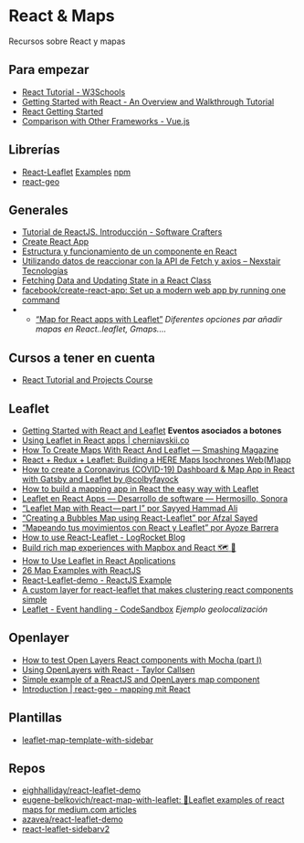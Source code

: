 # React & Maps

Recursos sobre React y mapas

## Para empezar
- [React Tutorial - W3Schools](https://www.w3schools.com/REACT/default.asp)
- [Getting Started with React - An Overview and Walkthrough Tutorial](https://www.taniarascia.com/getting-started-with-react/)
- [React Getting Started](https://reactjs.org/docs/getting-started.html)
- [Comparison with Other Frameworks - Vue.js](https://es.vuejs.org/v2/guide/comparison.html)

## Librerías
- [React-Leaflet](https://react-leaflet.js.org/en/) [Examples](https://react-leaflet.js.org/docs/en/examples) [npm](https://www.npmjs.com/package/react-leaflet)
- [react-geo](https://www.npmjs.com/package/@terrestris/react-geo)

## Generales
- [Tutorial de ReactJS. Introducción - Software Crafters](https://softwarecrafters.io/react/tutorial-react-js-introduccion/)
- [Create React App](https://create-react-app.dev/docs/getting-started/)
- [Estructura y funcionamiento de un componente en React](https://carlosazaustre.es/estructura-de-un-componente-en-react)
- [Utilizando datos de reaccionar con la API de Fetch y axios – Nexstair Tecnologías](https://nexstair.com/using-data-in-react-with-the-fetch-api-and-axios/?lang=es)
- [Fetching Data and Updating State in a React Class](https://www.pluralsight.com/guides/fetching-data-updating-state-react-class)
- [facebook/create-react-app: Set up a modern web app by running one command](https://github.com/facebook/create-react-app)
- - [“Map for React apps with Leaflet”](https://link.medium.com/hnOVgqt8u5) *Diferentes opciones par añadir mapas en React..leaflet, Gmaps....*

## Cursos a tener en cuenta
- [React Tutorial and Projects Course](https://www.udemy.com/course/react-tutorial-and-projects-course/?ranMID=39197&ranEAID=OHRBJGveF2s&ranSiteID=OHRBJGveF2s-7J5siV9M9OhKT59d6p19nQ&LSNPUBID=OHRBJGveF2s)


## Leaflet
- [Getting Started with React and Leaflet](https://www.azavea.com/blog/2016/12/05/getting-started-with-react-and-leaflet/) **Eventos asociados a botones**
- [Using Leaflet in React apps | cherniavskii.co](https://cherniavskii.com/using-leaflet-in-react-apps/)
- [How To Create Maps With React And Leaflet — Smashing Magazine](https://www.smashingmagazine.com/2020/02/javascript-maps-react-leaflet/)
- [React + Redux + Leaflet: Building a HERE Maps Isochrones Web(M)app](https://gis-ops.com/react-redux-leaflet-building-a-here-maps-isochrones-webmapp/)
- [How to create a Coronavirus (COVID-19) Dashboard & Map App in React with Gatsby and Leaflet by 
@colbyfayock](https://www.freecodecamp.org/news/how-to-create-a-coronavirus-covid-19-dashboard-map-app-in-react-with-gatsby-and-leaflet/)
- [How to build a mapping app in React the easy way with Leaflet](https://www.freecodecamp.org/news/easily-spin-up-a-mapping-app-in-react-with-leaflet/)
- [Leaflet en React Apps — Desarrollo de software — Hermosillo, Sonora](https://rosolutions.com.mx/blog/index.php/2018/11/26/leaflet-en-react-apps/)
- [“Leaflet Map with React — part I” por Sayyed Hammad Ali](https://link.medium.com/tG1m1awLQ4)
- [“Creating a Bubbles Map using React-Leaflet” por Afzal Sayed](https://link.medium.com/LZe3qIhLQ4)
- [“Mapeando tus movimientos con React y Leaflet” por Ayoze Barrera](https://link.medium.com/xVBYYcnKQ4)
- [How to use React-Leaflet - LogRocket Blog](https://blog.logrocket.com/how-to-use-react-leaflet/)
- [Build rich map experiences with Mapbox and React 🗺 🚀](https://codeburst.io/build-rich-map-experiences-with-mapbox-and-react-fa13d2c814de)
- [How to Use Leaflet in React Applications](https://morioh.com/p/d339f90518c1)
- [26 Map Examples with ReactJS](https://react.rocks/tag/Map)
- [React-Leaflet-demo - ReactJS Example](https://react.rocks/example/React-Leaflet-demo)
- [A custom layer for react-leaflet that makes clustering react components simple](https://reactjsexample.com/a-custom-layer-for-react-leaflet-that-makes-plotting-and-clustering-react-components-simple/amp/)
- [Leaflet - Event handling - CodeSandbox](https://codesandbox.io/embed/n9lpjj7j9j?codemirror=1) *Ejemplo  geolocalización*


## Openlayer
- [How to test Open Layers React components with Mocha (part I)](https://link.medium.com/5hpnKlvwe5)
- [Using OpenLayers with React - Taylor Callsen](https://taylor.callsen.me/using-reactflux-with-openlayers-3-and-other-third-party-libraries/)
- [Simple example of a ReactJS and OpenLayers map component](https://dominoc925.blogspot.com/2019/10/simple-example-of-reactjs-and.html?m=1)
- [Introduction | react-geo - mapping mit React](https://terrestris.github.io/react-geo-ws/index.html)

## Plantillas

- [leaflet-map-template-with-sidebar](https://github.com/vannizhang/leaflet-map-template-with-sidebar/blob/master/README.md)

## Repos
- [eighhalliday/react-leaflet-demo](https://github.com/leighhalliday/react-leaflet-demo)
- [eugene-belkovich/react-map-with-leaflet: 🌱Leaflet examples of react maps for medium.com articles
](https://github.com/eugene-belkovich/react-map-with-leaflet)
- [azavea/react-leaflet-demo](https://github.com/azavea/react-leaflet-demo)
- [react-leaflet-sidebarv2](https://github.com/condense/react-leaflet-sidebarv2/blob/master/README.md)


